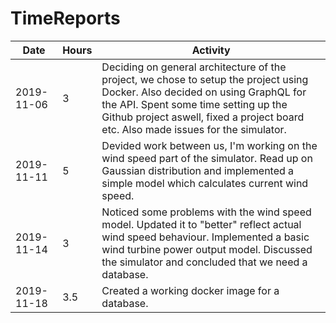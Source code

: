 # TimeReports

| Date       | Hours | Activity                                                                                                                                                                                                                                                     |
| ---------- | ----- | ------------------------------------------------------------------------------------------------------------------------------------------------------------------------------------------------------------------------------------------------------------ |
| 2019-11-06 | 3     | Deciding on general architecture of the project, we chose to setup the project using Docker. Also decided on using GraphQL for the API. Spent some time setting up the Github project aswell, fixed a project board etc. Also made issues for the simulator. |
| 2019-11-11 | 5     | Devided work between us, I'm working on the wind speed part of the simulator. Read up on Gaussian distribution and implemented a simple model which calculates current wind speed.                                                                           |
| 2019-11-14 | 3     | Noticed some problems with the wind speed model. Updated it to "better" reflect actual wind speed behaviour. Implemented a basic wind turbine power output model. Discussed the simulator and concluded that we need a database.                             |
| 2019-11-18 | 3.5   | Created a working docker image for a database.                                                                                                                                                                                                               |
